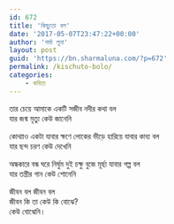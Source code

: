 ```yaml
---
id: 672
title: 'কিছুতো বল'
date: '2017-05-07T23:47:22+00:00'
author: 'শর্মা লুনা'
layout: post
guid: 'https://bn.sharmaluna.com/?p=672'
permalink: /kischuto-bolo/
categories:
    - কবিতা
---
```


তার চেয়ে আমাকে একটি সজীব নদীর কথা বল  
যার জন্ম মৃত্যু কেউ জানেনি

কোথাাও একটা যাবার ক্ষণে লোকের ভীড়ে হারিয়ে যাবার কাব্য বল  
যার ছন্দ চরণ কেউ দেখেনি

অন্ধকারে বন্ধ ঘরে নির্ঘুম দুই চক্ষু বুজে মূর্ছা যাবার গল্প বল  
যার তন্ত্রীর গান কেউ শোনেনি

জীবন বল জীবন বল  
জীবন কি তা কেউ কি বোঝে?  
কেউ বোঝেনি।